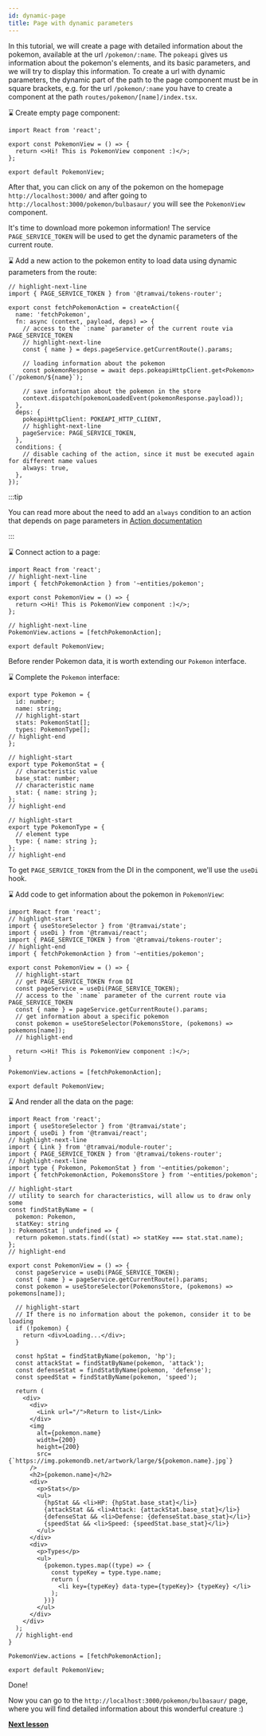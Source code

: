 ```yaml
---
id: dynamic-page
title: Page with dynamic parameters
---
```


In this tutorial, we will create a page with detailed information about the pokemon, available at the url `/pokemon/:name`.
The `pokeapi` gives us information about the pokemon's elements, and its basic parameters, and we will try to display this information.
To create a url with dynamic parameters, the dynamic part of the path to the page component must be in square brackets, e.g. for the url `/pokemon/:name` you have to create a component at the path `routes/pokemon/[name]/index.tsx`.

:hourglass: Create empty page component:

```tsx title="routes/pokemon/[name]/index.tsx"
import React from 'react';

export const PokemonView = () => {
  return <>Hi! This is PokemonView component :)</>;
};

export default PokemonView;
```

After that, you can click on any of the pokemon on the homepage `http://localhost:3000/` and after going to `http://localhost:3000/pokemon/bulbasaur/` you will see the `PokemonView` component.

It's time to download more pokemon information!
The service `PAGE_SERVICE_TOKEN` will be used to get the dynamic parameters of the current route.

:hourglass: Add a new action to the pokemon entity to load data using dynamic parameters from the route:

```tsx title="entities/pokemon/model.ts"
// highlight-next-line
import { PAGE_SERVICE_TOKEN } from '@tramvai/tokens-router';

export const fetchPokemonAction = createAction({
  name: 'fetchPokemon',
  fn: async (context, payload, deps) => {
    // access to the `:name` parameter of the current route via PAGE_SERVICE_TOKEN
    // highlight-next-line
    const { name } = deps.pageService.getCurrentRoute().params;

    // loading information about the pokemon
    const pokemonResponse = await deps.pokeapiHttpClient.get<Pokemon>(`/pokemon/${name}`);

    // save information about the pokemon in the store
    context.dispatch(pokemonLoadedEvent(pokemonResponse.payload));
  },
  deps: {
    pokeapiHttpClient: POKEAPI_HTTP_CLIENT,
    // highlight-next-line
    pageService: PAGE_SERVICE_TOKEN,
  },
  conditions: {
    // disable caching of the action, since it must be executed again for different name values
    always: true,
  },
});
```

:::tip

You can read more about the need to add an `always` condition to an action that depends on page parameters in [Action documentation](concepts/action.md#peculiarities)

:::

:hourglass: Connect action to a page:

```tsx title="pages/pokemon/index.tsx"
import React from 'react';
// highlight-next-line
import { fetchPokemonAction } from '~entities/pokemon';

export const PokemonView = () => {
  return <>Hi! This is PokemonView component :)</>;
};

// highlight-next-line
PokemonView.actions = [fetchPokemonAction];

export default PokemonView;
```

Before render Pokemon data, it is worth extending our `Pokemon` interface.

:hourglass: Complete the `Pokemon` interface:

```tsx title="entities/pokemon/model.ts"
export type Pokemon = {
  id: number;
  name: string;
  // highlight-start
  stats: PokemonStat[];
  types: PokemonType[];
// highlight-end
};

// highlight-start
export type PokemonStat = {
  // characteristic value
  base_stat: number;
  // characteristic name
  stat: { name: string };
};
// highlight-end

// highlight-start
export type PokemonType = {
  // element type
  type: { name: string };
};
// highlight-end
```

To get `PAGE_SERVICE_TOKEN` from the DI in the component, we'll use the `useDi` hook.

:hourglass: Add code to get information about the pokemon in `PokemonView`:

```tsx title="pages/pokemon/index.tsx"
import React from 'react';
// highlight-start
import { useStoreSelector } from '@tramvai/state';
import { useDi } from '@tramvai/react';
import { PAGE_SERVICE_TOKEN } from '@tramvai/tokens-router';
// highlight-end
import { fetchPokemonAction } from '~entities/pokemon';

export const PokemonView = () => {
  // highlight-start
  // get PAGE_SERVICE_TOKEN from DI
  const pageService = useDi(PAGE_SERVICE_TOKEN);
  // access to the `:name` parameter of the current route via PAGE_SERVICE_TOKEN
  const { name } = pageService.getCurrentRoute().params;
  // get information about a specific pokemon
  const pokemon = useStoreSelector(PokemonsStore, (pokemons) => pokemons[name]);
  // highlight-end

  return <>Hi! This is PokemonView component :)</>;
}

PokemonView.actions = [fetchPokemonAction];

export default PokemonView;
```

:hourglass: And render all the data on the page:

```tsx title="pages/pokemon/index.tsx"
import React from 'react';
import { useStoreSelector } from '@tramvai/state';
import { useDi } from '@tramvai/react';
// highlight-next-line
import { Link } from '@tramvai/module-router';
import { PAGE_SERVICE_TOKEN } from '@tramvai/tokens-router';
// highlight-next-line
import type { Pokemon, PokemonStat } from '~entities/pokemon';
import { fetchPokemonAction, PokemonsStore } from '~entities/pokemon';

// highlight-start
// utility to search for characteristics, will allow us to draw only some
const findStatByName = (
  pokemon: Pokemon,
  statKey: string
): PokemonStat | undefined => {
  return pokemon.stats.find((stat) => statKey === stat.stat.name);
};
// highlight-end

export const PokemonView = () => {
  const pageService = useDi(PAGE_SERVICE_TOKEN);
  const { name } = pageService.getCurrentRoute().params;
  const pokemon = useStoreSelector(PokemonsStore, (pokemons) => pokemons[name]);

  // highlight-start
  // If there is no information about the pokemon, consider it to be loading
  if (!pokemon) {
    return <div>Loading...</div>;
  }

  const hpStat = findStatByName(pokemon, 'hp');
  const attackStat = findStatByName(pokemon, 'attack');
  const defenseStat = findStatByName(pokemon, 'defense');
  const speedStat = findStatByName(pokemon, 'speed');

  return (
    <div>
      <div>
        <Link url="/">Return to list</Link>
      </div>
      <img
        alt={pokemon.name}
        width={200}
        height={200}
        src={`https://img.pokemondb.net/artwork/large/${pokemon.name}.jpg`}
      />
      <h2>{pokemon.name}</h2>
      <div>
        <p>Stats</p>
        <ul>
          {hpStat && <li>HP: {hpStat.base_stat}</li>}
          {attackStat && <li>Attack: {attackStat.base_stat}</li>}
          {defenseStat && <li>Defense: {defenseStat.base_stat}</li>}
          {speedStat && <li>Speed: {speedStat.base_stat}</li>}
        </ul>
      </div>
      <div>
        <p>Types</p>
        <ul>
          {pokemon.types.map((type) => {
            const typeKey = type.type.name;
            return (
              <li key={typeKey} data-type={typeKey}> {typeKey} </li>
            );
          })}
        </ul>
      </div>
    </div>
  );
  // highlight-end
}

PokemonView.actions = [fetchPokemonAction];

export default PokemonView;
```

Done!

Now you can go to the `http://localhost:3000/pokemon/bulbasaur/` page, where you will find detailed information about this wonderful creature :)

**[Next lesson](tutorials/pokedex-app/6-styling.md)**
